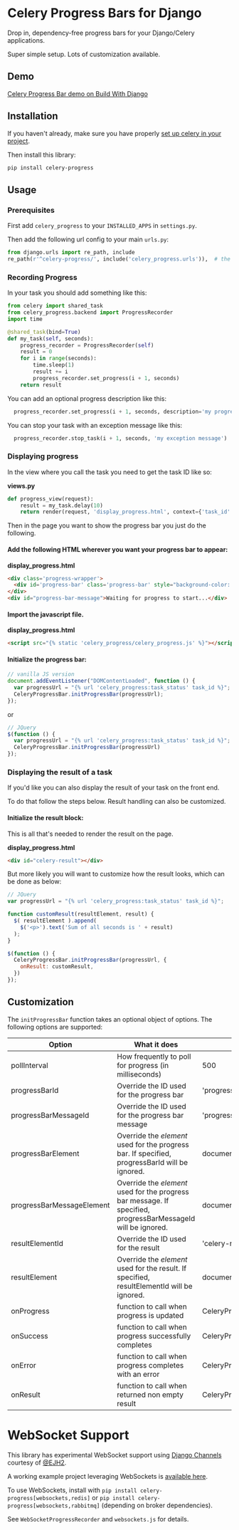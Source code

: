 # Celery Progress Bars for Django

Drop in, dependency-free progress bars for your Django/Celery applications.

Super simple setup. Lots of customization available.

## Demo

[Celery Progress Bar demo on Build With Django](https://buildwithdjango.com/projects/celery-progress/)

## Installation

If you haven't already, make sure you have properly [set up celery in your project](https://docs.celeryproject.org/en/stable/getting-started/first-steps-with-celery.html#first-steps).

Then install this library:

```bash
pip install celery-progress
```

## Usage

### Prerequisites

First add `celery_progress` to your `INSTALLED_APPS` in `settings.py`.

Then add the following url config to your main `urls.py`:

```python
from django.urls import re_path, include
re_path(r'^celery-progress/', include('celery_progress.urls')),  # the endpoint is configurable
```

### Recording Progress

In your task you should add something like this:

```python
from celery import shared_task
from celery_progress.backend import ProgressRecorder
import time

@shared_task(bind=True)
def my_task(self, seconds):
    progress_recorder = ProgressRecorder(self)
    result = 0
    for i in range(seconds):
        time.sleep(1)
        result += i
        progress_recorder.set_progress(i + 1, seconds)
    return result
```

You can add an optional progress description like this:

```python
  progress_recorder.set_progress(i + 1, seconds, description='my progress description')
```

You can stop your task with an exception message like this:

```python
  progress_recorder.stop_task(i + 1, seconds, 'my exception message')
```

### Displaying progress

In the view where you call the task you need to get the task ID like so:

**views.py**
```python
def progress_view(request):
    result = my_task.delay(10)
    return render(request, 'display_progress.html', context={'task_id': result.task_id})
```

Then in the page you want to show the progress bar you just do the following.

#### Add the following HTML wherever you want your progress bar to appear:

**display_progress.html**
```html
<div class='progress-wrapper'>
  <div id='progress-bar' class='progress-bar' style="background-color: #68a9ef; width: 0%;">&nbsp;</div>
</div>
<div id="progress-bar-message">Waiting for progress to start...</div>
```

#### Import the javascript file.

**display_progress.html**
```html
<script src="{% static 'celery_progress/celery_progress.js' %}"></script>
```

#### Initialize the progress bar:

```javascript
// vanilla JS version
document.addEventListener("DOMContentLoaded", function () {
  var progressUrl = "{% url 'celery_progress:task_status' task_id %}";
  CeleryProgressBar.initProgressBar(progressUrl);
});
```

or

```javascript
// JQuery
$(function () {
  var progressUrl = "{% url 'celery_progress:task_status' task_id %}";
  CeleryProgressBar.initProgressBar(progressUrl)
});
```

### Displaying the result of a task

If you'd like you can also display the result of your task on the front end. 

To do that follow the steps below. Result handling can also be customized.

#### Initialize the result block:

This is all that's needed to render the result on the page.

**display_progress.html**
```html
<div id="celery-result"></div>
```

But more likely you will want to customize how the result looks, which can be done as below:

```javascript
// JQuery
var progressUrl = "{% url 'celery_progress:task_status' task_id %}";

function customResult(resultElement, result) {
  $( resultElement ).append(
    $('<p>').text('Sum of all seconds is ' + result)
  );
}

$(function () {
  CeleryProgressBar.initProgressBar(progressUrl, {
    onResult: customResult,
  })
});
```

## Customization

The `initProgressBar` function takes an optional object of options. The following options are supported:

| Option | What it does | Default Value |
|--------|--------------|---------------|
| pollInterval | How frequently to poll for progress (in milliseconds) | 500 |
| progressBarId | Override the ID used for the progress bar | 'progress-bar' |
| progressBarMessageId | Override the ID used for the progress bar message | 'progress-bar-message' |
| progressBarElement | Override the *element* used for the progress bar. If specified, progressBarId will be ignored. | document.getElementById(progressBarId) |
| progressBarMessageElement | Override the *element* used for the progress bar message. If specified, progressBarMessageId will be ignored. | document.getElementById(progressBarMessageId) |
| resultElementId | Override the ID used for the result | 'celery-result' |
| resultElement | Override the *element* used for the result. If specified, resultElementId will be ignored. | document.getElementById(resultElementId) |
| onProgress | function to call when progress is updated | CeleryProgressBar.onProgressDefault |
| onSuccess | function to call when progress successfully completes | CeleryProgressBar.onSuccessDefault |
| onError | function to call when progress completes with an error | CeleryProgressBar.onErrorDefault |
| onResult | function to call when returned non empty result | CeleryProgressBar.onResultDefault |


# WebSocket Support

This library has experimental WebSocket support using [Django Channels](https://channels.readthedocs.io/en/latest/)
courtesy of [@EJH2](https://github.com/EJH2/).

A working example project leveraging WebSockets is [available here](https://github.com/EJH2/cp_ws-example).

To use WebSockets, install with `pip install celery-progress[websockets,redis]` or
`pip install celery-progress[websockets,rabbitmq]` (depending on broker dependencies).

See `WebSocketProgressRecorder` and `websockets.js` for details.
